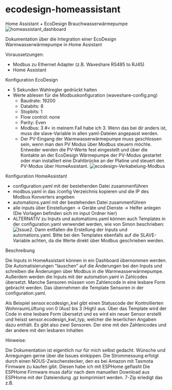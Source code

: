 # ecodesign-homeassistant
Home Assistant + EcoDesign Brauchwasserwärmepumpe
![homeassistant_dashboard](https://github.com/frankol/ecodesign-homeassistant/assets/28876168/42df56c0-3408-423e-8675-bdefc01adce4)

Dokumentation über die Integration einer EcoDesign Warmwasserwärmepumpe in Home Assistant

Voraussetzungen:
- Modbus zu Ethernet Adapter (z.B. Waveshare RS485 to RJ45)
- Home Assistant

Konfiguration EcoDesign
- 5 Sekunden Wahlregler gedrückt halten
- Werte ablesen für die Modbuskonfiguration (waveshare-config.png)
  - Baudrate: 19200
  - Databits: 8
  - Stopbits: 1
  - Flow control: none
  - Parity: Even
  - Modbus: 3 #< in meinem Fall habe ich 3. Wenn das bei dir anders ist, muss die slave-Variable in allen yaml-Dateien angepasst werden.
  - Der PV-Eingang der Warmwasserwärmepumpe muss geschlossen sein, wenn man den PV Modus über Modbus steuern möchte. Entweder werden die PV-Werte fest eingestellt und über die Kontakte an der EcoDesign Wärmepumpe der PV-Modus gestartet oder man installiert eine Drahtbrücke an der Platine und steuert den PV-Modus über HomeAssistant. ![ecodesign-Verkabelung-Modbus](https://github.com/frankol/ecodesign-homeassistant/assets/28876168/17f20137-a70d-439b-b913-373987b962d0)


 Konfiguration HomeAssistant
 - configuration.yaml mit der bestehenden Datei zusammenführen
 - modbus.yaml in das /config Verzeichnis kopieren und die IP des Modbus Konverters angeben
 - automations.yaml mit der bestehenden Datei zusammenführen 
 - alle inputs über Einstellungen -> Geräte und Dienste -> Helfer anlegen (Die Vorlagen befinden sich im input Ordner hier)
 - ALTERNATIV zu Inputs und automations.yaml können auch Templates in der configuration.yaml verwendet werden, wie von Simon beschrieben: ![Issue2](https://github.com/frankol/ecodesign-homeassistant/issues/2). Dann entfallen die Erstellung der Inputs und automations.yaml.
   Bitte bei den Templates ebenfalls auf die SLAVE-Variable achten, da die Werte direkt über Modbus geschrieben werden.

Beschreibung

Die Inputs in HomeAssistant können in ein Dashboard übernommen werden. Die Automatisierungen "lauschen" auf die Änderungen bei den Inputs und schreiben die Änderungen über Modbus in die Warmwasserwärmepumpe. Außerdem werden die Inputs mit der automation.yaml in Zahlcodes übersetzt. 
Manche Sensoren müssen vom Zahlencode in eine lesbare Form gebracht werden. Das übernehmen die Template Sensoren in der configuration.yaml.

Als Beispiel sensor.ecodesign_kwl gibt einen Statuscode der Kontrollierten WohnraumLüftung von 0 (Aus) bis 3 (High) aus. Über das Template wird der Code in eine lesbare Form übersetzt und es wird ein neuer Sensor erstellt und heisst sensor.ecodesign_kwl_typ, welcher die leserlichen Angaben dazu enthält. Es gibt also zwei Sensoren. Der eine mit den Zahlencodes und der andere mit den lesbaren Inhalten

Hinweise:

Die Dokumentation ist eigentlich nur für mich selbst gedacht. Wünsche und Anregungen gerne über die Issues einkippen.
Die Strommessung erfolgt durch einen NOUS-Zwischenstecker, den es bei Amazon mit Tasmota Firmware zu kaufen gibt. Diesen habe ich mit ESPHome geflasht
  Die ESPHome Firmware muss dafür nach dem manuellen Download aus ESPHome mit der Dateiendung .gz komprimiert werden. 7-Zip erledigt das z.B.
